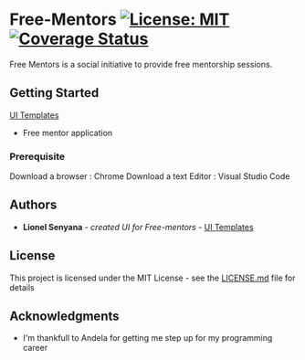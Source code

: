 # Free-Mentors  [![License: MIT](https://img.shields.io/badge/License-MIT-yellow.svg)](https://opensource.org/licenses/MIT) [![Coverage Status](https://coveralls.io/repos/github/lionelsenyana/LionelSenyana_Free-mentors/badge.svg?branch=develop)](https://coveralls.io/github/lionelsenyana/LionelSenyana_Free-mentors?branch=develop)

Free Mentors is a social initiative to provide free mentorship sessions.

## Getting Started

[UI Templates](https://lionelsenyana.github.io/LionelSenyana_Free-mentors/UI)

+ Free mentor application

### Prerequisite

Download a browser : Chrome
Download a text Editor : Visual Studio Code 
 

## Authors

* **Lionel Senyana** - *created UI for Free-mentors* - [UI Templates](https://lionelsenyana.github.io/LionelSenyana_Free-mentors/UI)


## License

This project is licensed under the MIT License - see the [LICENSE.md](LICENSE.md) file for details

## Acknowledgments

* I'm thankfull to Andela for getting me step up for my programming career